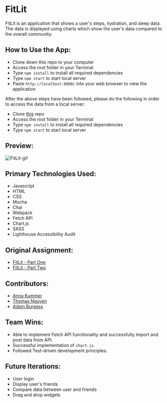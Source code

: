 # FitLit
FitLit is an application that shows a user's steps, hydration, and sleep data. The data is displayed using charts which show the user's data compared to the overall community.

## How to Use the App:

- Clone down this repo to your computer
- Access the root folder in your Terminal
- Type `npm install` to install all required dependencies
- Type `npm start` to start local server  
- Paste `http://localhost:8080/` into your web browser to view the application

After the above steps have been followed, please do the following in order to access the data from a local server:

- Clone [this](https://frontend.turing.edu/projects/Fitlit-part-two.html) repo 
- Access the root folder in your Terminal
- Type `npm install` to install all required dependencies
- Type `npm start` to start local server  

## Preview:

![FitLit-gif](src/images/gif.gif)

## Primary Technologies Used:

- Javascript
- HTML
- CSS
- Mocha
- Chai
- Webpack
- Fetch API
- Chart.js
- SASS
- Lighthouse Accessibility Audit

## Original Assignment:

- [FitLit - Part One](https://frontend.turing.edu/projects/Fitlit-part-one.html) 
- [FitLit - Part Two](https://frontend.turing.edu/projects/Fitlit-part-two.html) 

## Contributors:

- [Anna Kummer](https://github.com/annamkummer)
- [Thomas Nguyen](https://github.com/tommi267)
- [Adam Burgess](https://github.com/aburg15)

## Team Wins:
- Able to implement Fetch API functionality and successfully import and post data from API.
- Successful implementation of `chart.js`.
- Followed Test-driven development principles.

## Future Iterations:
- User login
- Display user's friends
- Compare data between user and friends
- Drag and drop widgets
